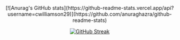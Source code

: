 <div style="text-align: center">
[![Anurag's GitHub stats](https://github-readme-stats.vercel.app/api?username=cwilliamson29)](https://github.com/anuraghazra/github-readme-stats)

[![GitHub Streak](http://github-readme-streak-stats.herokuapp.com?user=cwilliamson29)](https://git.io/streak-stats)

</div>

